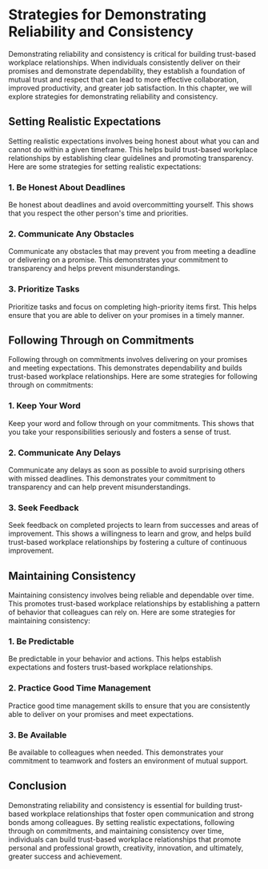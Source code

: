 Strategies for Demonstrating Reliability and Consistency
==============================================================================================================

Demonstrating reliability and consistency is critical for building trust-based workplace relationships. When individuals consistently deliver on their promises and demonstrate dependability, they establish a foundation of mutual trust and respect that can lead to more effective collaboration, improved productivity, and greater job satisfaction. In this chapter, we will explore strategies for demonstrating reliability and consistency.

Setting Realistic Expectations
------------------------------

Setting realistic expectations involves being honest about what you can and cannot do within a given timeframe. This helps build trust-based workplace relationships by establishing clear guidelines and promoting transparency. Here are some strategies for setting realistic expectations:

### 1. Be Honest About Deadlines

Be honest about deadlines and avoid overcommitting yourself. This shows that you respect the other person's time and priorities.

### 2. Communicate Any Obstacles

Communicate any obstacles that may prevent you from meeting a deadline or delivering on a promise. This demonstrates your commitment to transparency and helps prevent misunderstandings.

### 3. Prioritize Tasks

Prioritize tasks and focus on completing high-priority items first. This helps ensure that you are able to deliver on your promises in a timely manner.

Following Through on Commitments
--------------------------------

Following through on commitments involves delivering on your promises and meeting expectations. This demonstrates dependability and builds trust-based workplace relationships. Here are some strategies for following through on commitments:

### 1. Keep Your Word

Keep your word and follow through on your commitments. This shows that you take your responsibilities seriously and fosters a sense of trust.

### 2. Communicate Any Delays

Communicate any delays as soon as possible to avoid surprising others with missed deadlines. This demonstrates your commitment to transparency and can help prevent misunderstandings.

### 3. Seek Feedback

Seek feedback on completed projects to learn from successes and areas of improvement. This shows a willingness to learn and grow, and helps build trust-based workplace relationships by fostering a culture of continuous improvement.

Maintaining Consistency
-----------------------

Maintaining consistency involves being reliable and dependable over time. This promotes trust-based workplace relationships by establishing a pattern of behavior that colleagues can rely on. Here are some strategies for maintaining consistency:

### 1. Be Predictable

Be predictable in your behavior and actions. This helps establish expectations and fosters trust-based workplace relationships.

### 2. Practice Good Time Management

Practice good time management skills to ensure that you are consistently able to deliver on your promises and meet expectations.

### 3. Be Available

Be available to colleagues when needed. This demonstrates your commitment to teamwork and fosters an environment of mutual support.

Conclusion
----------

Demonstrating reliability and consistency is essential for building trust-based workplace relationships that foster open communication and strong bonds among colleagues. By setting realistic expectations, following through on commitments, and maintaining consistency over time, individuals can build trust-based workplace relationships that promote personal and professional growth, creativity, innovation, and ultimately, greater success and achievement.
